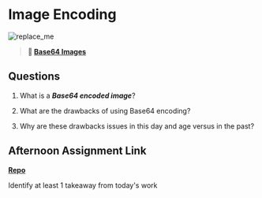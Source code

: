 # Image Encoding

![replace_me](https://codeworks.blob.core.windows.net/public/assets/img/illustrations/placeholder.svg)



> **📖 [Base64 Images](https://codeworksacademy.com/fs-student-guide/resources/wk8-9/06-Base64)**

## Questions

1. What is a ***Base64 encoded image***?

2. What are the drawbacks of using Base64 encoding?

3. Why are these drawbacks issues in this day and age versus in the past?

## Afternoon Assignment Link

**[Repo](https://github.com/LemonadeGT1/<ASSIGNMENT_REPO>)**

Identify at least 1 takeaway from today's work
